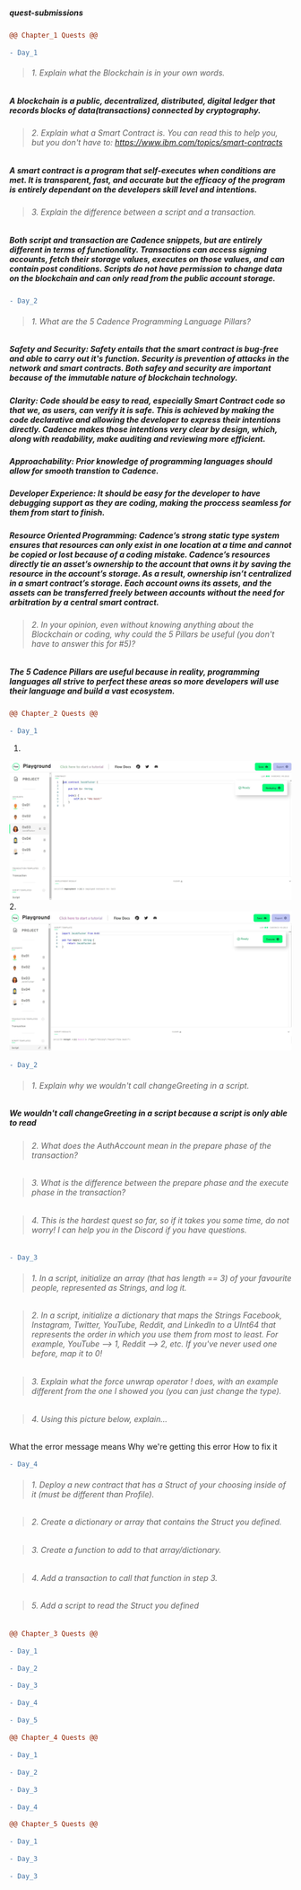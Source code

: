##### quest-submissions
```diff
@@ Chapter_1 Quests @@
```

```diff
- Day_1
```

> ###### 1. Explain what the Blockchain is in your own words.
  ##### A blockchain is a public, decentralized, distributed, digital ledger that records blocks of data(transactions) connected by cryptography.
  
> ###### 2. Explain what a Smart Contract is. You can read this to help you, but you don't have to: https://www.ibm.com/topics/smart-contracts
  ##### A smart contract is a program that self-executes when conditions are met. It is transparent, fast, and accurate but the efficacy of the program is entirely dependant on the developers skill level and intentions.
  
> ###### 3. Explain the difference between a script and a transaction.
 ##### Both script and transaction are Cadence snippets, but are entirely different in terms of functionality. Transactions can access signing accounts, fetch their storage values, executes on those values, and can contain post conditions. Scripts do not have permission to change data on the blockchain and can only read from the public account storage.
```diff
- Day_2
```

> ###### 1. What are the 5 Cadence Programming Language Pillars?
 ##### Safety and Security: Safety entails that the smart contract is bug-free and able to carry out it's function. Security is prevention of attacks in the network and smart contracts. Both safey and security are important because of the immutable nature of blockchain technology.
 ##### Clarity: Code should be easy to read, especially Smart Contract code so that we, as users, can verify it is safe. This is achieved by making the code declarative and allowing the developer to express their intentions directly. Cadence makes those intentions very clear by design, which, along with readability, make auditing and reviewing more efficient.
 ##### Approachability: Prior knowledge of programming languages should allow for smooth transtion to Cadence.
 ##### Developer Experience: It should be easy for the developer to have debugging support as they are coding, making the proccess seamless for them from start to finish.
 ##### Resource Oriented Programming: Cadence’s strong static type system ensures that resources can only exist in one location at a time and cannot be copied or lost because of a coding mistake. Cadence’s resources directly tie an asset’s ownership to the account that owns it by saving the resource in the account’s storage. As a result, ownership isn’t centralized in a smart contract’s storage. Each account owns its assets, and the assets can be transferred freely between accounts without the need for arbitration by a central smart contract.
> ###### 2. In your opinion, even without knowing anything about the Blockchain or coding, why could the 5 Pillars be useful (you don't have to answer this for #5)?
 ##### The 5 Cadence Pillars are useful because in reality, programming languages all strive to perfect these areas so more developers will use their language and build a vast ecosystem.

```diff
@@ Chapter_2 Quests @@
```
```diff
- Day_1
```
1.
![alt text](https://github.com/thetafuelz/quest-submissions/blob/cdb392f51b2696468bb0311c9df76b82480a7e8d/img/Ch2D1.JPG)
2.
![alt text](https://github.com/thetafuelz/quest-submissions/blob/cdb392f51b2696468bb0311c9df76b82480a7e8d/img/Ch2D2.JPG)

```diff
- Day_2
```
> ###### 1. Explain why we wouldn't call changeGreeting in a script.
   ##### We wouldn't call changeGreeting in a script because a script is only able to read
> ###### 2. What does the AuthAccount mean in the prepare phase of the transaction?

> ###### 3. What is the difference between the prepare phase and the execute phase in the transaction?

> ###### 4. This is the hardest quest so far, so if it takes you some time, do not worry! I can help you in the Discord if you have questions.

```diff
- Day_3
```
> ###### 1. In a script, initialize an array (that has length == 3) of your favourite people, represented as Strings, and log it.

> ###### 2. In a script, initialize a dictionary that maps the Strings Facebook, Instagram, Twitter, YouTube, Reddit, and LinkedIn to a UInt64 that represents the order in which you use them from most to least. For example, YouTube --> 1, Reddit --> 2, etc. If you've never used one before, map it to 0!

> ###### 3. Explain what the force unwrap operator ! does, with an example different from the one I showed you (you can just change the type).

> ###### 4. Using this picture below, explain...

What the error message means
Why we're getting this error
How to fix it

```diff
- Day_4
```
> ###### 1. Deploy a new contract that has a Struct of your choosing inside of it (must be different than Profile).

> ###### 2. Create a dictionary or array that contains the Struct you defined.

> ###### 3. Create a function to add to that array/dictionary.

> ###### 4. Add a transaction to call that function in step 3.

> ###### 5. Add a script to read the Struct you defined

```diff
@@ Chapter_3 Quests @@
```
```diff
- Day_1
```
```diff
- Day_2
```
```diff
- Day_3
```
```diff
- Day_4
```
```diff
- Day_5
```
```diff
@@ Chapter_4 Quests @@
```
```diff
- Day_1
```
```diff
- Day_2
```
```diff
- Day_3
```
```diff
- Day_4
```
```diff
@@ Chapter_5 Quests @@
```
```diff
- Day_1
```
```diff
- Day_3
```
```diff
- Day_3
```
